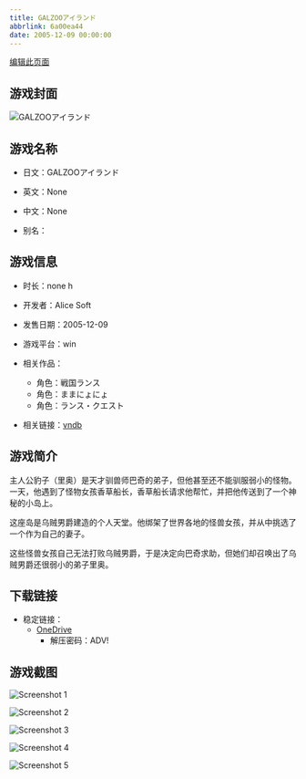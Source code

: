 ```yaml
---
title: GALZOOアイランド
abbrlink: 6a00ea44
date: 2005-12-09 00:00:00
---
```

[编辑此页面](https://github.com/ACG-3/ADV3-source/blob/main/source/_posts/games/GALZOO%E3%82%A2%E3%82%A4%E3%83%A9%E3%83%B3%E3%83%89.md)

## 游戏封面

![GALZOOアイランド](https://pan.timero.xyz/d/onedrive/img_lib_001/GALZOO%E3%82%A2%E3%82%A4%E3%83%A9%E3%83%B3%E3%83%89_cover.avif)


## 游戏名称

- 日文：GALZOOアイランド
- 英文：None
- 中文：None

- 别名：


## 游戏信息

- 时长：none h
- 开发者：Alice Soft
- 发售日期：2005-12-09
- 游戏平台：win
- 相关作品：
   - 角色：戦国ランス
   - 角色：ままにょにょ
   - 角色：ランス・クエスト

- 相关链接：[vndb](https://vndb.org/v334)


## 游戏简介

主人公豹子（里奥）是天才驯兽师巴奇的弟子，但他甚至还不能驯服弱小的怪物。一天，他遇到了怪物女孩香草船长，香草船长请求他帮忙，并把他传送到了一个神秘的小岛上。

这座岛是乌贼男爵建造的个人天堂。他绑架了世界各地的怪兽女孩，并从中挑选了一个作为自己的妻子。

这些怪兽女孩自己无法打败乌贼男爵，于是决定向巴奇求助，但她们却召唤出了乌贼男爵还很弱小的弟子里奥。




## 下载链接

- 稳定链接：
    - [OneDrive](https://pan.timero.xyz/onedrive/adv_lib_001/GALZOO%E3%82%A2%E3%82%A4%E3%83%A9%E3%83%B3%E3%83%89)
        - 解压密码：ADV!



## 游戏截图


![Screenshot 1](https://pan.timero.xyz/d/onedrive/img_lib_001/GALZOO%E3%82%A2%E3%82%A4%E3%83%A9%E3%83%B3%E3%83%89_Screenshot_1.avif)

![Screenshot 2](https://pan.timero.xyz/d/onedrive/img_lib_001/GALZOO%E3%82%A2%E3%82%A4%E3%83%A9%E3%83%B3%E3%83%89_Screenshot_2.avif)

![Screenshot 3](https://pan.timero.xyz/d/onedrive/img_lib_001/GALZOO%E3%82%A2%E3%82%A4%E3%83%A9%E3%83%B3%E3%83%89_Screenshot_3.avif)

![Screenshot 4](https://pan.timero.xyz/d/onedrive/img_lib_001/GALZOO%E3%82%A2%E3%82%A4%E3%83%A9%E3%83%B3%E3%83%89_Screenshot_4.avif)

![Screenshot 5](https://pan.timero.xyz/d/onedrive/img_lib_001/GALZOO%E3%82%A2%E3%82%A4%E3%83%A9%E3%83%B3%E3%83%89_Screenshot_5.avif)

